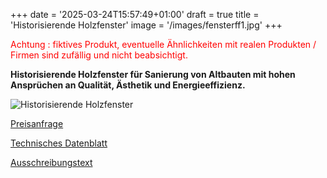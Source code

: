 +++
date = '2025-03-24T15:57:49+01:00'
draft = true
title = 'Historisierende Holzfenster'
image = '/images/fensterff1.jpg'
+++

<span style="color:red">Achtung : fiktives Produkt, eventuelle Ähnlichkeiten mit realen Produkten / Firmen sind zufällig und nicht beabsichtigt.</span>

**Historisierende Holzfenster für Sanierung von Altbauten mit hohen Ansprüchen an Qualität, Ästhetik und Energieeffizienz.**


![Historisierende Holzfenster](/images/fensterff1.jpg)



<u>Preisanfrage</u>


<u>Technisches Datenblatt</u>


<u>Ausschreibungstext</u>
